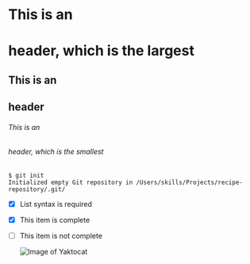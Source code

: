 # This is an <h1> header, which is the largest
## This is an <h2> header
###### This is an <h6> header, which is the smallest

  
  ```
$ git init
Initialized empty Git repository in /Users/skills/Projects/recipe-repository/.git/
```
  
- [x] List syntax is required
- [x] This item is complete
- [ ] This item is not complete
  
  
  ![Image of Yaktocat](https://octodex.github.com/images/yaktocat.png)
